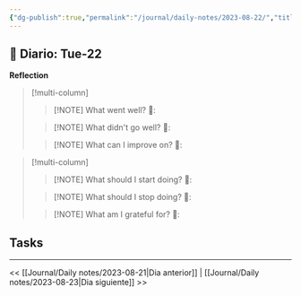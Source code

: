 ```yaml
---
{"dg-publish":true,"permalink":"/journal/daily-notes/2023-08-22/","title":"2023-08-22","tags":["Daily"],"noteIcon":"","created":"2023-08-22T11:45:22.228-05:00","updated":"2023-08-22T11:46:49.222-05:00"}
---
```



## 📅 Diario: Tue-22


**Reflection**

> [!multi-column]
> 
> > [!NOTE] What went well?
> > 💭: 
> 
> > [!NOTE] What didn't go well?
> > 💭:
> 
> > [!NOTE] What can I improve on?
> > 💭:
> 

> [!multi-column]
> 
> > [!NOTE] What should I start doing?
> > 💭:
> 
> > [!NOTE] What should I stop doing?
> > 💭:
> 
> > [!NOTE] What am I grateful for?
> > 💭:
> 

## Tasks

- - - 

<< [[Journal/Daily notes/2023-08-21\|Dia anterior]] | [[Journal/Daily notes/2023-08-23\|Dia siguiente]] >>
